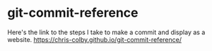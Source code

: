 # git-commit-reference
Here's the link to the steps I take to make a commit and display as a website.
https://chris-colby.github.io/git-commit-reference/

